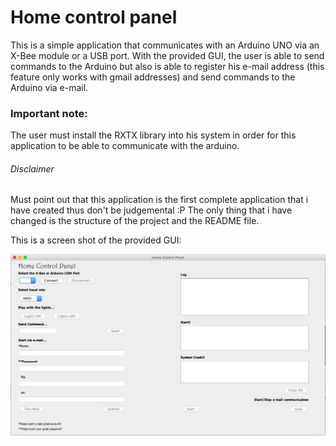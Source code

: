 # Home control panel

This is a simple application that communicates with an Arduino UNO via an X-Bee module or a USB port.
With the provided GUI, the user is able to send commands to the Arduino but also is able to 
register his e-mail address (this feature only works with gmail addresses) and send commands to the Arduino via e-mail. 

### Important note:
The user must install the RXTX library into his system in order for this application to be able to 
communicate with the arduino.

###### Disclaimer
Must point out that this application is the first complete application that i have created thus
don't be judgemental :P The only thing that i have changed is the structure of the project and
the README file.


This is a screen shot of the provided GUI:

![alt text](https://github.com/DDimitris/Home-Control-Panel/blob/master/screen_shot.png)
